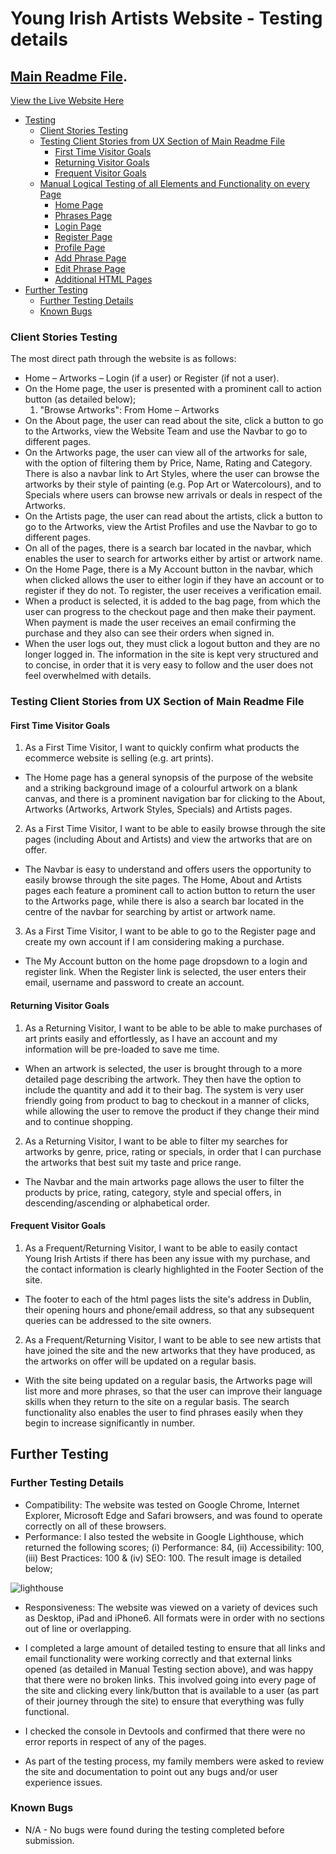 # Young Irish Artists Website - Testing details

## [Main Readme File](README.md).

[View the Live Website Here](https://jhroche-young-irish-artists.herokuapp.com/)

- [Testing](#testing)
  * [Client Stories Testing](#client-stories-testing)
  * [Testing Client Stories from UX Section of Main Readme File](#testing-client-stories-from-ux-section-of-main-readme-file)
    + [First Time Visitor Goals](#first-time-visitor-goals)
    + [Returning Visitor Goals](#returning-visitor-goals)
    + [Frequent Visitor Goals](#frequent-visitor-goals)
  * [Manual Logical Testing of all Elements and Functionality on every Page](#manual-logical-testing-of-all-elements-and-functionality-on-every-page)
    + [Home Page](#home-page)
    + [Phrases Page](#phrases-page)
    + [Login Page](#login-page)
    + [Register Page](#register-page)
    + [Profile Page](#profile-page)
    + [Add Phrase Page](#add-phrase-page)
    + [Edit Phrase Page](#edit-phrase-page)
    + [Additional HTML Pages](#additional-html-pages)
- [Further Testing](#further-testing)
  * [Further Testing Details](#further-testing-details)
  * [Known Bugs](#known-bugs)


### Client Stories Testing
The most direct path through the website is as follows:
- Home – Artworks – Login (if a user) or Register (if not a user).
- On the Home page, the user is presented with a prominent call to action button (as detailed below); 
    1. "Browse Artworks": From Home – Artworks
- On the About page, the user can read about the site, click a button to go to the Artworks, view the Website Team and use the Navbar to go to different pages.
- On the Artworks page, the user can view all of the artworks for sale, with the option of filtering them by Price, Name, Rating and Category. There is also a navbar link to Art Styles, where the user can browse the artworks by their style of painting (e.g. Pop Art or Watercolours), and to Specials where users can browse new arrivals or deals in respect of the Artworks.
- On the Artists page, the user can read about the artists, click a button to go to the Artworks, view the Artist Profiles and use the Navbar to go to different pages.
- On all of the pages, there is a search bar located in the navbar, which enables the user to search for artworks either by artist or artwork name.
- On the Home Page, there is a My Account button in the navbar, which when clicked allows the user to either login if they have an account or to register if they do not. To register, the user receives a verification email. 
- When a product is selected, it is added to the bag page, from which the user can progress to the checkout page and then make their payment. When payment is made the user receives an email confirming the purchase and they also can see their orders when signed in.
- When the user logs out, they must click a logout button and they are no longer logged in.
The information in the site is kept very structured and to concise, in order that it is very easy to follow and the user does not feel overwhelmed with details.


### Testing Client Stories from UX Section of Main Readme File

#### First Time Visitor Goals
1.  As a First Time Visitor, I want to quickly confirm what products the ecommerce website is selling (e.g. art prints).
- The Home page has a general synopsis of the purpose of the website and a striking background image of a colourful artwork on a blank canvas, and there is a prominent navigation bar for clicking to the About, Artworks (Artworks, Artwork Styles, Specials) and Artists pages. 
2.  As a First Time Visitor, I want to be able to easily browse through the site pages (including About and Artists) and view the artworks that are on offer.
- The Navbar is easy to understand and offers users the opportunity to easily browse through the site pages. The Home, About and Artists pages each feature a prominent call to action button to return the user to the Artworks page, while there is also a search bar located in the centre of the navbar for searching by artist or artwork name. 
3.  As a First Time Visitor, I want to be able to go to the Register page and create my own account if I am considering making a purchase.
- The My Account button on the home page dropsdown to a login and register link. When the Register link is selected, the user enters their email, username and password to create an account. 

#### Returning Visitor Goals
1.  As a Returning Visitor, I want to be able to be able to make purchases of art prints easily and effortlessly, as I have an account and my information will be pre-loaded to save me time. 
- When an artwork is selected, the user is brought through to a more detailed page describing the artwork. They then have the option to include the quantity and add it to their bag. The system is very user friendly going from product to bag to checkout in a manner of clicks, while allowing the user to remove the product if they change their mind and to continue shopping. 
2.  As a Returning Visitor, I want to be able to filter my searches for artworks by genre, price, rating or specials, in order that I can purchase the artworks that best suit my taste and price range.
- The Navbar and the main artworks page allows the user to filter the products by price, rating, category, style and special offers, in descending/ascending or alphabetical order.  

#### Frequent Visitor Goals
1. As a Frequent/Returning Visitor, I want to be able to easily contact Young Irish Artists if there has been any issue with my purchase, and the contact information is clearly highlighted in the Footer Section of the site. 
- The footer to each of the html pages lists the site's address in Dublin, their opening hours and phone/email address, so that any subsequent queries can be addressed to the site owners.
2. As a Frequent/Returning Visitor, I want to be able to see new artists that have joined the site and the new artworks that they have produced, as the artworks on offer will be updated on a regular basis.
- With the site being updated on a regular basis, the Artworks page will list more and more phrases, so that the user can improve their language skills when they return to the site on a regular basis. The search functionality also enables the user to find phrases easily when they begin to increase significantly in number. 


## Further Testing

### Further Testing Details

- Compatibility: The website was tested on Google Chrome, Internet Explorer, Microsoft Edge and Safari browsers, and was found to operate correctly on all of these browsers.
- Performance: I also tested the website in Google Lighthouse, which returned the following scores; (i) Performance: 84, (ii) Accessibility: 100, (iii) Best Practices: 100 & (iv) SEO: 100. The result image is detailed below;

![lighthouse](https://user-images.githubusercontent.com/71781554/129335664-a133eb90-9e10-4a19-a500-0f27c8bb5f81.png)

- Responsiveness: The website was viewed on a variety of devices such as Desktop, iPad and iPhone6. All formats were in order with no sections out of line or overlapping.

- I completed a large amount of detailed testing to ensure that all links and email functionality were working correctly and that external links opened (as detailed in Manual Testing section above), and was happy that there were no broken links. This involved going into every page of the site and clicking every link/button that is available to a user (as part of their journey through the site) to ensure that everything was fully functional. 

- I checked the console in Devtools and confirmed that there were no error reports in respect of any of the pages.

- As part of the testing process, my family members were asked to review the site and documentation to point out any bugs and/or user experience issues.

### Known Bugs
- N/A - No bugs were found during the testing completed before submission. 
